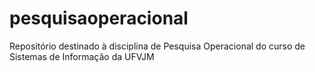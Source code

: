 # pesquisaoperacional
Repositório destinado à disciplina de Pesquisa Operacional do curso de Sistemas de Informação da UFVJM
